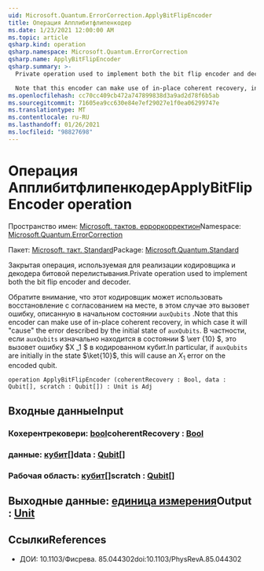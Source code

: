 ```yaml
---
uid: Microsoft.Quantum.ErrorCorrection.ApplyBitFlipEncoder
title: Операция Апплибитфлипенкодер
ms.date: 1/23/2021 12:00:00 AM
ms.topic: article
qsharp.kind: operation
qsharp.namespace: Microsoft.Quantum.ErrorCorrection
qsharp.name: ApplyBitFlipEncoder
qsharp.summary: >-
  Private operation used to implement both the bit flip encoder and decoder.

  Note that this encoder can make use of in-place coherent recovery, in which case it will "cause" the error described by the initial state of `auxQubits`. In particular, if `auxQubits` are initially in the state $\ket{10}$, this will cause an $X_1$ error on the encoded qubit.
ms.openlocfilehash: cc70cc409cb472a747899838d3a9ad2d78f6b5ab
ms.sourcegitcommit: 71605ea9cc630e84e7ef29027e1f0ea06299747e
ms.translationtype: MT
ms.contentlocale: ru-RU
ms.lasthandoff: 01/26/2021
ms.locfileid: "98827698"
---
```

# <a name="applybitflipencoder-operation"></a><span data-ttu-id="8a68b-102">Операция Апплибитфлипенкодер</span><span class="sxs-lookup"><span data-stu-id="8a68b-102">ApplyBitFlipEncoder operation</span></span>

<span data-ttu-id="8a68b-103">Пространство имен: [Microsoft. тактов. ерроркорректион](xref:Microsoft.Quantum.ErrorCorrection)</span><span class="sxs-lookup"><span data-stu-id="8a68b-103">Namespace: [Microsoft.Quantum.ErrorCorrection](xref:Microsoft.Quantum.ErrorCorrection)</span></span>

<span data-ttu-id="8a68b-104">Пакет: [Microsoft. такт. Standard](https://nuget.org/packages/Microsoft.Quantum.Standard)</span><span class="sxs-lookup"><span data-stu-id="8a68b-104">Package: [Microsoft.Quantum.Standard](https://nuget.org/packages/Microsoft.Quantum.Standard)</span></span>


<span data-ttu-id="8a68b-105">Закрытая операция, используемая для реализации кодировщика и декодера битовой перелистывания.</span><span class="sxs-lookup"><span data-stu-id="8a68b-105">Private operation used to implement both the bit flip encoder and decoder.</span></span>

<span data-ttu-id="8a68b-106">Обратите внимание, что этот кодировщик может использовать восстановление с согласованием на месте, в этом случае это вызовет ошибку, описанную в начальном состоянии `auxQubits` .</span><span class="sxs-lookup"><span data-stu-id="8a68b-106">Note that this encoder can make use of in-place coherent recovery, in which case it will "cause" the error described by the initial state of `auxQubits`.</span></span>
<span data-ttu-id="8a68b-107">В частности, если `auxQubits` изначально находится в состоянии $ \кет {10} $, это вызовет ошибку $X _1 $ в кодированном кубит.</span><span class="sxs-lookup"><span data-stu-id="8a68b-107">In particular, if `auxQubits` are initially in the state $\ket{10}$, this will cause an $X_1$ error on the encoded qubit.</span></span>

```qsharp
operation ApplyBitFlipEncoder (coherentRecovery : Bool, data : Qubit[], scratch : Qubit[]) : Unit is Adj
```


## <a name="input"></a><span data-ttu-id="8a68b-108">Входные данные</span><span class="sxs-lookup"><span data-stu-id="8a68b-108">Input</span></span>

### <a name="coherentrecovery--bool"></a><span data-ttu-id="8a68b-109">Кохерентрековери: [bool](xref:microsoft.quantum.lang-ref.bool)</span><span class="sxs-lookup"><span data-stu-id="8a68b-109">coherentRecovery : [Bool](xref:microsoft.quantum.lang-ref.bool)</span></span>




### <a name="data--qubit"></a><span data-ttu-id="8a68b-110">данные: [кубит](xref:microsoft.quantum.lang-ref.qubit)[]</span><span class="sxs-lookup"><span data-stu-id="8a68b-110">data : [Qubit](xref:microsoft.quantum.lang-ref.qubit)[]</span></span>




### <a name="scratch--qubit"></a><span data-ttu-id="8a68b-111">Рабочая область: [кубит](xref:microsoft.quantum.lang-ref.qubit)[]</span><span class="sxs-lookup"><span data-stu-id="8a68b-111">scratch : [Qubit](xref:microsoft.quantum.lang-ref.qubit)[]</span></span>





## <a name="output--unit"></a><span data-ttu-id="8a68b-112">Выходные данные: [единица измерения](xref:microsoft.quantum.lang-ref.unit)</span><span class="sxs-lookup"><span data-stu-id="8a68b-112">Output : [Unit](xref:microsoft.quantum.lang-ref.unit)</span></span>



## <a name="references"></a><span data-ttu-id="8a68b-113">Ссылки</span><span class="sxs-lookup"><span data-stu-id="8a68b-113">References</span></span>

- <span data-ttu-id="8a68b-114">ДОИ: 10.1103/Фисрева. 85.044302</span><span class="sxs-lookup"><span data-stu-id="8a68b-114">doi:10.1103/PhysRevA.85.044302</span></span>